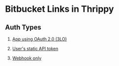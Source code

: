 # Bitbucket Links in Thrippy

## Auth Types

1. [App using OAuth 2.0 (3LO)](./bitbucket-app-oauth.md)

2. [User's static API token](./bitbucket-user-token.md)

3. [Webhook only](./bitbucket-webhook.md)
